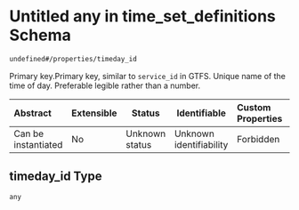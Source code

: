 # Untitled any in time_set_definitions Schema

```txt
undefined#/properties/timeday_id
```

Primary key.Primary key, similar to `service_id` in GTFS. Unique name of the time of day. Preferable legible rather than a number.


| Abstract            | Extensible | Status         | Identifiable            | Custom Properties | Additional Properties | Access Restrictions | Defined In                                                                                              |
| :------------------ | ---------- | -------------- | ----------------------- | :---------------- | --------------------- | ------------------- | ------------------------------------------------------------------------------------------------------- |
| Can be instantiated | No         | Unknown status | Unknown identifiability | Forbidden         | Allowed               | none                | [time_set_definitions.schema.json\*](../../out/time_set_definitions.schema.json "open original schema") |

## timeday_id Type

`any`
